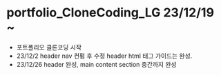 # portfolio_CloneCoding_LG 23/12/19 ~
* 포트폴리오 클론코딩 시작
* 23/12/2 header nav 컨펌 후 수정 header html 태그 가이드는 완성.
* 23/12/26 header 완성, main content section 중간까지 완성